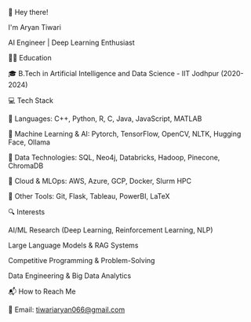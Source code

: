 👋 Hey there!

I'm Aryan Tiwari

AI Engineer | Deep Learning Enthusiast 

🧑‍🎓 Education

🎓 B.Tech in Artificial Intelligence and Data Science - IIT Jodhpur (2020-2024)

💻 Tech Stack

🔹 Languages: C++, Python, R, C, Java, JavaScript, MATLAB

🔹 Machine Learning & AI: Pytorch, TensorFlow, OpenCV, NLTK, Hugging Face, Ollama

🔹 Data Technologies: SQL, Neo4j, Databricks, Hadoop, Pinecone, ChromaDB

🔹 Cloud & MLOps: AWS, Azure, GCP, Docker, Slurm HPC

🔹 Other Tools: Git, Flask, Tableau, PowerBI, LaTeX

🔍 Interests

AI/ML Research (Deep Learning, Reinforcement Learning, NLP)

Large Language Models & RAG Systems

Competitive Programming & Problem-Solving

Data Engineering & Big Data Analytics

📬 How to Reach Me

📧 Email: tiwariaryan066@gmail.com
<!---
AryanTiwarii/AryanTiwarii is a ✨ special ✨ repository because its `README.md` (this file) appears on your GitHub profile.
You can click the Preview link to take a look at your changes.
--->
